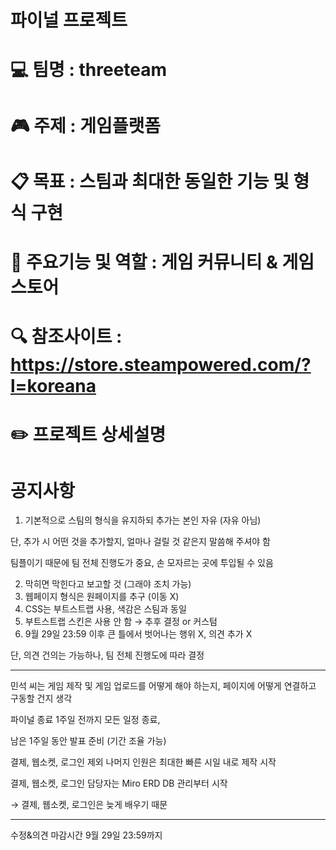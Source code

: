# 파이널 프로젝트 

# 💻 팀명 : threeteam
# 🎮 주제 : 게임플랫폼
# 📋 목표 : 스팀과 최대한 동일한 기능 및 형식 구현 
# 🛒 주요기능 및 역할 : 게임 커뮤니티 & 게임 스토어
# 🔍 참조사이트 : https://store.steampowered.com/?l=koreana
# ✏️ 프로젝트 상세설명 


# 공지사항
1. 기본적으로 스팀의 형식을 유지하되 추가는 본인 자유 (자유 아님)

단, 추가 시 어떤 것을 추가할지, 얼마나 걸릴 것 같은지 말씀해 주셔야 함

팀플이기 때문에 팀 전체 진행도가 중요, 손 모자르는 곳에 투입될 수 있음

2. 막히면 막힌다고 보고할 것 (그래야 조치 가능)
3. 웹페이지 형식은 원페이지를 추구 (이동 X)
4. CSS는 부트스트랩 사용, 색감은 스팀과 동일
5. 부트스트랩 스킨은 사용 안 함 → 추후 결정 or 커스텀
6. 9월 29일 23:59 이후 큰 틀에서 벗어나는 행위 X, 의견 추가 X

단, 의견 건의는 가능하나, 팀 전체 진행도에 따라 결정

---

민석 씨는 게임 제작 및 게임 업로드를 어떻게 해야 하는지, 페이지에 어떻게 연결하고 구동할 건지 생각

파이널 종료 1주일 전까지 모든 일정 종료,

남은 1주일 동안 발표 준비 (기간 조율 가능)

결제, 웹소켓, 로그인 제외 나머지 인원은 최대한 빠른 시일 내로 제작 시작

결제, 웹소켓, 로그인 담당자는 Miro ERD DB 관리부터 시작

→ 결제, 웹소켓, 로그인은 늦게 배우기 때문 


---
수정&의견 마감시간  9월 29일 23:59까지

